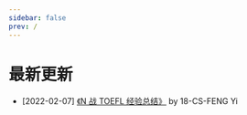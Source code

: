 ```yaml
---
sidebar: false
prev: /
---
```


# 最新更新

- [2022-02-07] [《N 战 TOEFL 经验总结》](./language/toefl/[CS]-2021-fengyi.md) by 18-CS-FENG Yi
